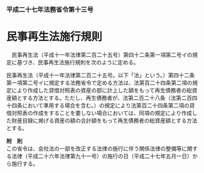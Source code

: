 ### 平成二十七年法務省令第十三号  
# 民事再生法施行規則  
　民事再生法（平成十一年法律第二百二十五号）第四十二条第一項第二号イの規定に基づき、民事再生法施行規則を次のように定める。  
  
民事再生法（平成十一年法律第二百二十五号。以下「法」という。）第四十二条第一項第二号イに規定する法務省令で定める方法は、法第百二十四条第二項の規定により作成した貸借対照表の資産の部に計上した額をもって再生債務者の総資産額とする方法とする。ただし、再生債務者が、法第二百二十八条（法第二百四十四条において準用する場合を含む。）の規定により法第百二十四条第二項の貸借対照表の作成をすることを要しない場合においては、同項の規定により作成した財産目録に掲げる資産の額の合計額をもって再生債務者の総資産額とする方法とする。  
  
**附　則**  
この省令は、会社法の一部を改正する法律の施行に伴う関係法律の整備等に関する法律（平成二十六年法律第九十一号）の施行の日（平成二十七年五月一日）から施行する。  
  
